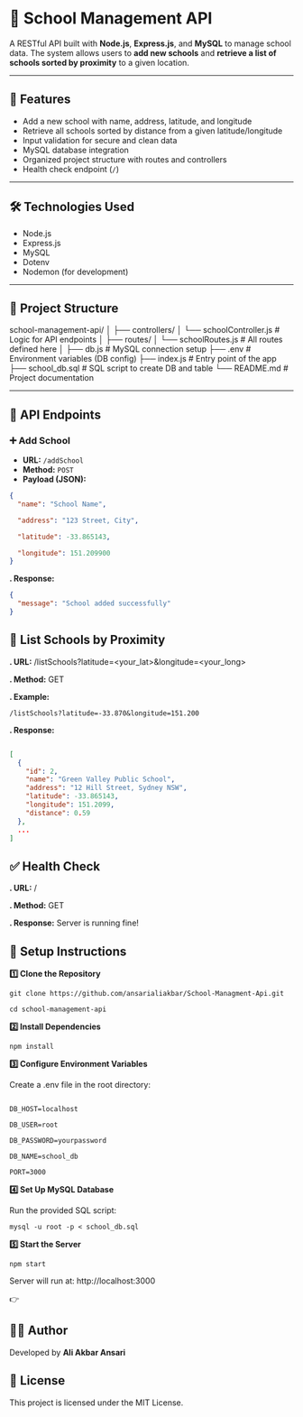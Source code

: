 # 🏫 School Management API

A RESTful API built with **Node.js**, **Express.js**, and **MySQL** to manage school data. The system allows users to **add new schools** and **retrieve a list of schools sorted by proximity** to a given location.

---

## 🚀 Features

- Add a new school with name, address, latitude, and longitude
- Retrieve all schools sorted by distance from a given latitude/longitude
- Input validation for secure and clean data
- MySQL database integration
- Organized project structure with routes and controllers
- Health check endpoint (`/`)

---

## 🛠️ Technologies Used

- Node.js
- Express.js
- MySQL
- Dotenv
- Nodemon (for development)

---

## 📁 Project Structure

school-management-api/
│
├── controllers/
│ └── schoolController.js # Logic for API endpoints
│
├── routes/
│ └── schoolRoutes.js # All routes defined here
│
├── db.js # MySQL connection setup
├── .env # Environment variables (DB config)
├── index.js # Entry point of the app
├── school_db.sql # SQL script to create DB and table
└── README.md # Project documentation


---

## 🧪 API Endpoints

### ➕ Add School

- **URL:** `/addSchool`
- **Method:** `POST`
- **Payload (JSON):**

```json
{
  "name": "School Name",

  "address": "123 Street, City",

  "latitude": -33.865143,

  "longitude": 151.209900
}
```

**. Response:**



```json
{
  "message": "School added successfully"
}
```

## 📍 List Schools by Proximity

**. URL:** /listSchools?latitude=<your_lat>&longitude=<your_long>

**. Method:** GET

**. Example:**


```
/listSchools?latitude=-33.870&longitude=151.200
```
**. Response:**

```json

[
  {
    "id": 2,
    "name": "Green Valley Public School",
    "address": "12 Hill Street, Sydney NSW",
    "latitude": -33.865143,
    "longitude": 151.2099,
    "distance": 0.59
  },
  ...
]
```

## ✅ Health Check

**. URL:** /

**. Method:** GET

**. Response:** Server is running fine!

## 🧾 Setup Instructions

**1️⃣ Clone the Repository**
```
git clone https://github.com/ansarialiakbar/School-Managment-Api.git

cd school-management-api
```

**2️⃣ Install Dependencies**
```
npm install
```

**3️⃣ Configure Environment Variables**

Create a .env file in the root directory:

```dotenv

DB_HOST=localhost

DB_USER=root

DB_PASSWORD=yourpassword

DB_NAME=school_db

PORT=3000
```

**4️⃣ Set Up MySQL Database**

Run the provided SQL script:
```
mysql -u root -p < school_db.sql
```

**5️⃣ Start the Server**
```
npm start
```
Server will run at: http://localhost:3000

 

👉

## 👨‍💻 Author

Developed by **Ali Akbar Ansari**

## 📃 License

This project is licensed under the MIT License.